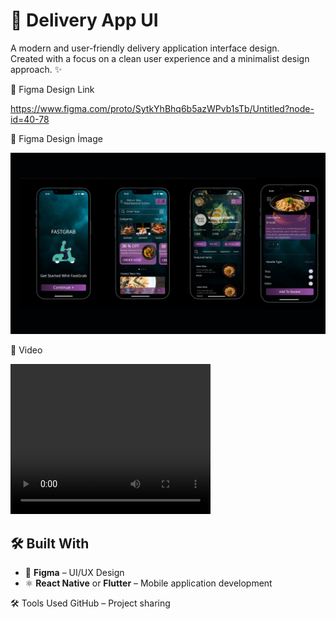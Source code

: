 # 🚚 Delivery App UI

A modern and user-friendly delivery application interface design.  
Created with a focus on a clean user experience and a minimalist design approach. ✨

🔗 Figma Design Link


https://www.figma.com/proto/SytkYhBhq6b5azWPvb1sTb/Untitled?node-id=40-78


🔗 Figma Design İmage


<img src="Untitled design.png" />

🔗 Video

<video width="320" height="240" controls>
  <source src="delevery.mp4" type=".mp4">

</video>



## 🛠️ Built With

- 🎨 **Figma** – UI/UX Design
- ⚛️ **React Native** or **Flutter** – Mobile application development

🛠️ Tools Used
GitHub – Project sharing


